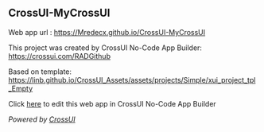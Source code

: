 ## CrossUI-MyCrossUI
Web app url : https://Mredecx.github.io/CrossUI-MyCrossUI

This project was created by CrossUI No-Code App Builder: https://crossui.com/RADGithub

Based on template: https://linb.github.io/CrossUI_Assets/assets/projects/Simple/xui_project_tpl_Empty

Click [here](https://crossui.com/RADGithub/#!from=github&owner=Mredecx&repo=CrossUI-MyCrossUI) to edit this web app in CrossUI No-Code App Builder

<i>Powered by [CrossUI](https://crossui.com)</i>
